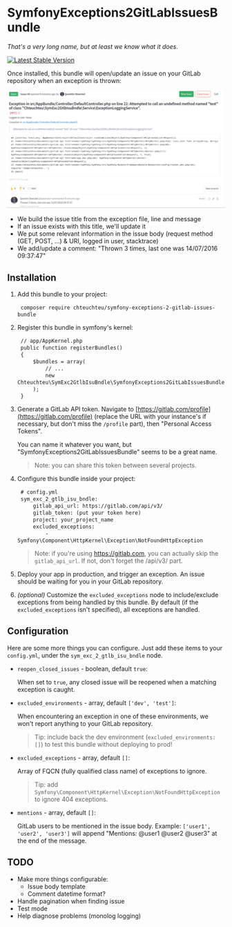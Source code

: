 # SymfonyExceptions2GitLabIssuesBundle
*That's a very long name, but at least we know what it does.*

[![Latest Stable Version](https://poser.pugx.org/chteuchteu/symfony-exceptions-2-gitlab-issues-bundle/v/stable)](https://packagist.org/packages/chteuchteu/symfony-exceptions-2-gitlab-issues-bundle)

Once installed, this bundle will open/update an issue on your GitLab repository
when an exception is thrown:

![SymfonyExceptions2GitLabIssuesBundle](screenshot.png)

- We build the issue title from the exception file, line and message
- If an issue exists with this title, we'll update it
- We put some relevant information in the issue body (request method (GET, POST, ...) & URI, logged in user, stacktrace)
- We add/update a comment: "Thrown 3 times, last one was 14/07/2016 09:37:47"

## Installation

1. Add this bundle to your project:

        composer require chteuchteu/symfony-exceptions-2-gitlab-issues-bundle

2. Register this bundle in symfony's kernel:

        // app/AppKernel.php
        public function registerBundles()
        {
            $bundles = array(
                // ...
                new Chteuchteu\SymExc2GtlbIsuBndle\SymfonyExceptions2GitLabIssuesBundle(),
            );
        }

3. Generate a GitLab API token. Navigate to [https://gitlab.com/profile](https://gitlab.com/profile) (replace the URL with
your instance's if necessary, but don't miss the `/profile` part), then "Personal Access Tokens".

    You can name it whatever you want, but "SymfonyExceptions2GitLabIssuesBundle" seems to be a great name.
    
    > Note: you can share this token between several projects.

4. Configure this bundle inside your project:

        # config.yml
        sym_exc_2_gtlb_isu_bndle:
            gitlab_api_url: https://gitlab.com/api/v3/
            gitlab_token: (put your token here)
            project: your_project_name
            excluded_exceptions:
                - Symfony\Component\HttpKernel\Exception\NotFoundHttpException

    > Note: if you're using https://gitlab.com, you can actually skip the `gitlab_api_url`. If not, don't forget the /api/v3/ part.

5. Deploy your app in production, and trigger an exception. An issue should be waiting for you in your GitLab repository.

6. *(optional)* Customize the `excluded_exceptions` node to include/exclude exceptions from being handled by this bundle.
By default (if the `excluded_exceptions` isn't specified), all exceptions are handled.

## Configuration
Here are some more things you can configure. Just add these items to your `config.yml`, under the `sym_exc_2_gtlb_isu_bndle`
node.

- `reopen_closed_issues` - boolean, default `true`:

    When set to `true`, any closed issue will be reopened when a matching exception is caught.

- `excluded_environments` - array, default `['dev', 'test']`:

    When encountering an exception in one of these environments, we won't report anything to your GitLab repository.
     
     > Tip: include back the dev environment (`excluded_environments: []`) to test this bundle without deploying to prod!

- `excluded_exceptions` - array, default `[]`:

    Array of FQCN (fully qualified class name) of exceptions to ignore.
    
    > Tip: add `Symfony\Component\HttpKernel\Exception\NotFoundHttpException` to ignore 404 exceptions.

- `mentions` - array, default `[]`:

    GitLab users to be mentioned in the issue body. Example: `['user1', 'user2', 'user3']` will append "Mentions: @user1 @user2 @user3"
    at the end of the message.

## TODO
- Make more things configurable:
   - Issue body template
   - Comment datetime format?
- Handle pagination when finding issue
- Test mode
- Help diagnose problems (monolog logging)
